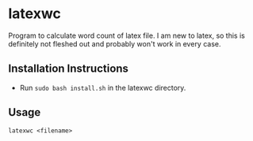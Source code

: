 # latexwc
Program to calculate word count of latex file.
I am new to latex, so this is definitely not fleshed out and probably won't work in every case.

## Installation Instructions
- Run `sudo bash install.sh` in the latexwc directory.

## Usage
`latexwc <filename>`